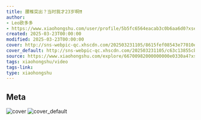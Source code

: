 ```yaml
---
title: 腰椎突出？当时我才23岁啊❗❗
author:
- Leo欧多多
- https://www.xiaohongshu.com/user/profile/5b5fc6564eacab3c0b6aa6d0?xsec_token=undefined
created: 2025-03-23T00:00:00
modified: 2025-03-23T00:00:00
cover: http://sns-webpic-qc.xhscdn.com/202503231105/8615fef08543e77010edb4ba4cc88534/1040g00831453c5af1e004a7n0s35d9mgb7d7lao!nc_n_webp_prv_1
cover_default: http://sns-webpic-qc.xhscdn.com/202503231105/c63c13855cb51453662d63b68f2db117/1040g00831453c5af1e004a7n0s35d9mgb7d7lao!nc_n_webp_mw_1
source: https://www.xiaohongshu.com/explore/66700982000000000e0330a4?xsec_token=ABHzk3bkJu8tWQ0CkCtYeeSAuh3d5y1MEauKeQ4BOKupc=
tags: xiaohongshu/video
tags-link:
type: xiaohongshu
---
```


## Meta

![cover](http://sns-webpic-qc.xhscdn.com/202503231105/8615fef08543e77010edb4ba4cc88534/1040g00831453c5af1e004a7n0s35d9mgb7d7lao!nc_n_webp_prv_1)
![cover_default](http://sns-webpic-qc.xhscdn.com/202503231105/c63c13855cb51453662d63b68f2db117/1040g00831453c5af1e004a7n0s35d9mgb7d7lao!nc_n_webp_mw_1)
